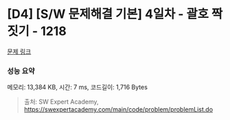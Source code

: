 # [D4] [S/W 문제해결 기본] 4일차 - 괄호 짝짓기 - 1218 

[문제 링크](https://swexpertacademy.com/main/code/problem/problemDetail.do?contestProbId=AV14eWb6AAkCFAYD) 

### 성능 요약

메모리: 13,384 KB, 시간: 7 ms, 코드길이: 1,716 Bytes



> 출처: SW Expert Academy, https://swexpertacademy.com/main/code/problem/problemList.do